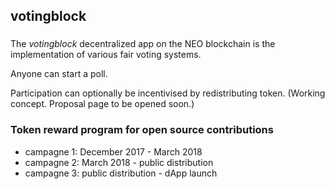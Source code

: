 ## votingblock

### 
The _votingblock_ decentralized app on the NEO blockchain is the implementation of various fair voting systems. 

Anyone can start a poll. 

Participation can optionally be incentivised by redistributing token. (Working concept. Proposal page to be opened soon.)

### Token reward program for open source contributions

  * campagne 1: December 2017 - March 2018
  * campagne 2: March 2018 - public distribution
  * campagne 3: public distribution - dApp launch
  
